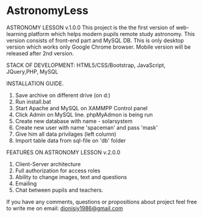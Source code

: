 # AstronomyLess

ASTRONOMY LESSON v.1.0.0
This project is the the first version of web-learning platform which helps modern pupils remote study astronomy.
This version consists of front-end part and MySQL DB.
This is only desktop version which works only Google Chrome browser.
Mobile version will be released after 2nd version.

STACK OF DEVELOPMENT: HTML5/CSS/Bootstrap, JavaScript, JQuery,PHP, MySQL

INSTALLATION GUIDE.
1. Save archive on different drive (on d:\)
2. Run install.bat
3. Start Apache and MySQL on XAMMPP Control panel
4. Click Admin on MySQL line. phpMyAdmon is being run
5. Create new database with name - solarsystem
6. Create new user with name 'spaceman' and pass 'mask'
7. Give him all data privilages (left column)
8. Import table data from sql-file on 'db' folder


FEATURES ON ASTRONOMY LESSON v.2.0.0
1. Client-Server architecture
2. Full authorization for access roles
3. Ability to change images, text and questions
4. Emailing
5. Chat between pupils and teachers.

If you have any comments, questions or propositions about project feel free to write me on 
email: dionisiy1986@gmail.com
